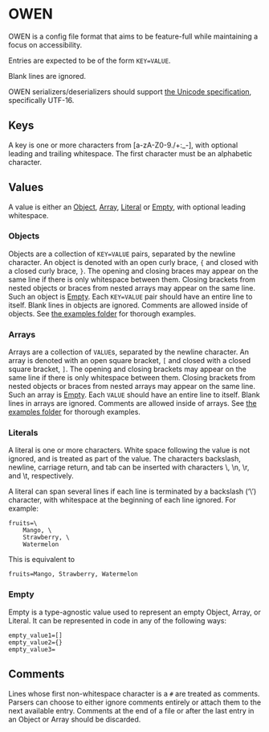# OWEN
OWEN is a config file format that aims to be feature-full while maintaining a focus on accessibility.

Entries are expected to be of the form `KEY=VALUE`.

Blank lines are ignored.

OWEN serializers/deserializers should support [the Unicode specification](http://www.unicode.org/), specifically UTF-16.

## Keys
A key is one or more characters from [a-zA-Z0-9./+\:_-], with optional leading and trailing whitespace. The first character must be an alphabetic character.

## Values
A value is either an [Object](#objects), [Array](#arrays), [Literal](#literals) or [Empty](#empty), with optional leading whitespace.

### Objects
Objects are a collection of `KEY=VALUE` pairs, separated by the newline character. An object is denoted with an open curly brace, `{` and closed with a closed curly brace, `}`. The opening and closing braces may appear on the same line if there is only whitespace between them. Closing brackets from nested objects or braces from nested arrays may appear on the same line. Such an object is [Empty](#empty). Each `KEY=VALUE` pair should have an entire line to itself. Blank lines in objects are ignored. Comments are allowed inside of objects. See [the examples folder](https://github.com/Haven-King/OWEN/tree/main/examples) for thorough examples.

### Arrays
Arrays are a collection of `VALUE`s, separated by the newline character. An array is denoted with an open square bracket, `[` and closed with a closed square bracket, `]`. The opening and closing brackets may appear on the same line if there is only whitespace between them. Closing brackets from nested objects or braces from nested arrays may appear on the same line. Such an array is [Empty](#empty). Each `VALUE` should have an entire line to itself. Blank lines in arrays are ignored. Comments are allowed inside of arrays. See [the examples folder](https://github.com/Haven-King/OWEN/tree/main/examples) for thorough examples.

### Literals
A literal is one or more characters. White space following the value is not ignored, and is treated as part of the value. The characters backslash, newline, carriage return, and tab can be inserted with characters \\, \n, \r, and \t, respectively.

A literal can span several lines if each line is terminated by a backslash (‘\’) character, with whitespace at the beginning of each line ignored. For example:
```
fruits=\
    Mango, \
    Strawberry, \
    Watermelon
```
This is equivalent to
```
fruits=Mango, Strawberry, Watermelon
```

### Empty
Empty is a type-agnostic value used to represent an empty Object, Array, or Literal. It can be represented in code in any of the following ways:
```
empty_value1=[]
empty_value2={}
empty_value3=
```

## Comments
Lines whose first non-whitespace character is a `#` are treated as comments. Parsers can choose to either ignore comments entirely or attach them to the next available entry. Comments at the end of a file or after the last entry in an Object or Array should be discarded.
